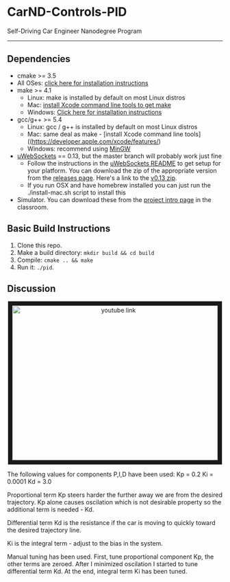 # CarND-Controls-PID
Self-Driving Car Engineer Nanodegree Program

---


## Dependencies

* cmake >= 3.5
 * All OSes: [click here for installation instructions](https://cmake.org/install/)
* make >= 4.1
  * Linux: make is installed by default on most Linux distros
  * Mac: [install Xcode command line tools to get make](https://developer.apple.com/xcode/features/)
  * Windows: [Click here for installation instructions](http://gnuwin32.sourceforge.net/packages/make.htm)
* gcc/g++ >= 5.4
  * Linux: gcc / g++ is installed by default on most Linux distros
  * Mac: same deal as make - [install Xcode command line tools]((https://developer.apple.com/xcode/features/)
  * Windows: recommend using [MinGW](http://www.mingw.org/)
* [uWebSockets](https://github.com/uWebSockets/uWebSockets) == 0.13, but the master branch will probably work just fine
  * Follow the instructions in the [uWebSockets README](https://github.com/uWebSockets/uWebSockets/blob/master/README.md) to get setup for your platform. You can download the zip of the appropriate version from the [releases page](https://github.com/uWebSockets/uWebSockets/releases). Here's a link to the [v0.13 zip](https://github.com/uWebSockets/uWebSockets/archive/v0.13.0.zip).
  * If you run OSX and have homebrew installed you can just run the ./install-mac.sh script to install this
* Simulator. You can download these from the [project intro page](https://github.com/udacity/CarND-PID-Control-Project/releases) in the classroom.

## Basic Build Instructions

1. Clone this repo.
2. Make a build directory: `mkdir build && cd build`
3. Compile: `cmake .. && make`
4. Run it: `./pid`. 

## Discussion

<div align="center">
<a href="https://youtu.be/FLqpYUd19uI" target="_blank"><img src="http://img.youtube.com/vi/FLqpYUd19uI/0.jpg"
alt="youtube link" width="480" height="360" border="10" /></a>
</div>

The following values for components P,I,D have been used:
 Kp = 0.2
 Ki = 0.0001
 Kd = 3.0

Proportional term Kp steers harder the further away we are from the desired trajectory.
Kp alone causes oscilation which is not desirable property so the additional term is needed - Kd.

Differential term Kd is the resistance if the car is moving to quickly toward the desired trajectory line.

Ki is the integral term - adjust to the bias in the system.

Manual tuning has been used. First, tune proportional component Kp, the other terms are zeroed.
After I minimized oscilation I started to tune differential term Kd. At the end, integral term Ki has been
tuned.
